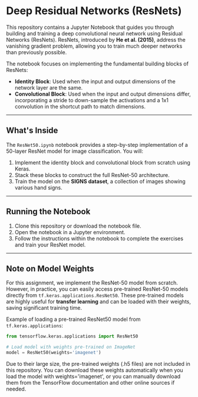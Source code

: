 # Deep Residual Networks (ResNets)

This repository contains a Jupyter Notebook that guides you through building and training a deep convolutional neural network using Residual Networks (ResNets). ResNets, introduced by **He et al. (2015)**, address the vanishing gradient problem, allowing you to train much deeper networks than previously possible.

The notebook focuses on implementing the fundamental building blocks of ResNets:
- **Identity Block**: Used when the input and output dimensions of the network layer are the same.
- **Convolutional Block**: Used when the input and output dimensions differ, incorporating a stride to down-sample the activations and a 1x1 convolution in the shortcut path to match dimensions.

***

## What's Inside

The `ResNet50.ipynb` notebook provides a step-by-step implementation of a 50-layer ResNet model for image classification. You will:
1. Implement the identity block and convolutional block from scratch using Keras.
2. Stack these blocks to construct the full ResNet-50 architecture.
3. Train the model on the **SIGNS dataset**, a collection of images showing various hand signs.

***

## Running the Notebook

1. Clone this repository or download the notebook file.
2. Open the notebook in a Jupyter environment.
3. Follow the instructions within the notebook to complete the exercises and train your ResNet model.

***

## Note on Model Weights

For this assignment, we implement the ResNet-50 model from scratch. However, in practice, you can easily access pre-trained ResNet-50 models directly from `tf.keras.applications.ResNet50`. These pre-trained models are highly useful for **transfer learning** and can be loaded with their weights, saving significant training time.

Example of loading a pre-trained ResNet50 model from `tf.keras.applications`:
```python
from tensorflow.keras.applications import ResNet50

# Load model with weights pre-trained on ImageNet
model = ResNet50(weights='imagenet')
```
Due to their large size, the pre-trained weights (.h5 files) are not included in this repository. You can download these weights automatically when you load the model with weights='imagenet', or you can manually download them from the TensorFlow documentation and other online sources if needed.